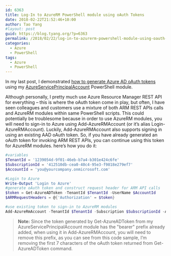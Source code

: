```yaml
---
id: 6363
title: Log-In to AzureRM PowerShell module using oAuth Tokens
date: 2018-02-22T21:52:46+10:00
author: Tao Yang
#layout: post
guid: https://blog.tyang.org/?p=6363
permalink: /2018/02/22/log-in-to-azurerm-powershell-module-using-oauth-tokens/
categories:
  - Azure
  - PowerShell
tags:
  - Azure
  - PowerShell
---
```

In my last post, I demonstrated <a href="https://blog.tyang.org/2018/02/04/generating-azure-ad-oauth-token-in-powershell/" target="_blank" rel="noopener">how to generate Azure AD oAuth tokens</a> using my <a href="https://www.powershellgallery.com/packages/AzureServicePrincipalAccount" target="_blank" rel="noopener">AzureServicePrincipalAccount</a> PowerShell module.

Although personally, I pretty much use Azure Resource Manager REST API for everything – this is where the oAuth token come in play, but often, I have seen colleagues and customers use a mixture of both ARM REST APIs calls and AzureRM modules within same PowerShell scripts. This could potentially be troublesome because in order to use AzureRM modules, you will need to sign-in to Azure using Add-AzureRMAccount (or it’s alias Login-AzureRMAccount). Luckily, Add-AzureRMAccount also supports signing in using an existing AAD oAuth token. So, if you have already generated an oAuth token for invoking ARM REST APIs, you can continue using this token for AzureRM modules. here’s how you do it:
```powershell
#variables
$TenantId = '1239054d-9f01-46eb-b7a4-b301e424c6fe'
$SubscriptionId = '412510db-cea0-40c4-95e3-f9818e279ef7'
$AccountId = 'you@yourcompany.onmicrosoft.com'

#Login to Azure
Write-Output 'Login to Azure'
#generate oAuth token and construct request header for ARM API calls
$token = Get-AzureADToken -TenantId $TenantId -UserName $AccountId
$ARMRequestHeaders = @{'Authorization' = $token}

#use existing token to sign-in to AzureRM modules
Add-AzureRmAccount -TenantId $TenantId -Subscription $SubscriptionId -AccessToken $token.substring(7, ($token.length -7)) -AccountId $AccountId

```
<blockquote><strong>Note:</strong> Since the token generated by Get-AzureADToken from my AzureServicePrincipalAccount module has the "bearer" prefix already added, when using it in Add-AzureRMAccount, you will need to remove this prefix, as you can see from this code sample, I’m removing the first 7 characters of the oAuth token returned from Get-AzureADToken command.</blockquote>